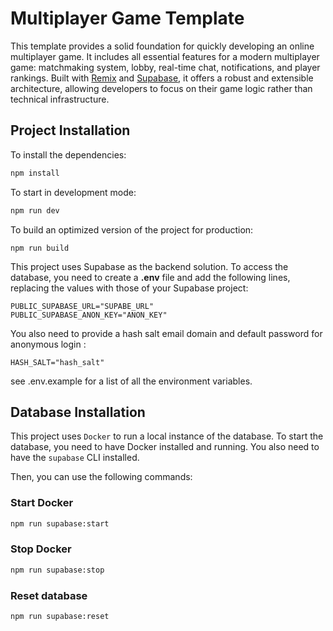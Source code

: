 # Multiplayer Game Template

This template provides a solid foundation for quickly developing an online multiplayer game. It includes all essential features for a modern multiplayer game: matchmaking system, lobby, real-time chat, notifications, and player rankings. Built with [Remix](https://remix.run) and [Supabase](https://supabase.io/), it offers a robust and extensible architecture, allowing developers to focus on their game logic rather than technical infrastructure.

## Project Installation

To install the dependencies:

```bash
npm install
```

To start in development mode:

```bash
npm run dev
```

To build an optimized version of the project for production:

```
npm run build
```

This project uses Supabase as the backend solution. To access the database, you need to create a **.env** file and add the following lines, replacing the values with those of your Supabase project:

```dotenv
PUBLIC_SUPABASE_URL="SUPABE_URL"
PUBLIC_SUPABASE_ANON_KEY="ANON_KEY"
```

You also need to provide a hash salt email domain and default password for anonymous login :

```dotenv
HASH_SALT="hash_salt"
```

see .env.example for a list of all the environment variables.

## Database Installation

This project uses `Docker` to run a local instance of the database. To start the database, you need to have Docker installed and running.
You also need to have the `supabase` CLI installed.

Then, you can use the following commands:

### Start Docker

```bash
npm run supabase:start
```

### Stop Docker

```bash
npm run supabase:stop
```

### Reset database

```bash
npm run supabase:reset
```

